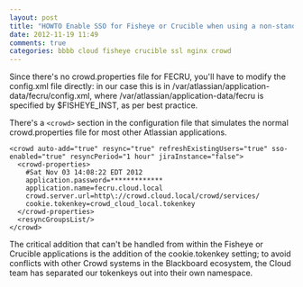 ```yaml
---
layout: post
title: "HOWTO Enable SSO for Fisheye or Crucible when using a non-standard Crowd cookie token name"
date: 2012-11-19 11:49
comments: true
categories: bbbb cloud fisheye crucible ssl nginx crowd
---
```

Since there's no crowd.properties file for FECRU, you'll have to modify the config.xml file directly: in our case this is in /var/atlassian/application-data/fecru/config.xml, where /var/atlassian/application-data/fecru is specified by $FISHEYE_INST, as per best practice.

There's a `<crowd>` section in the configuration file that simulates the normal crowd.properties file for most other Atlassian applications.

    <crowd auto-add="true" resync="true" refreshExistingUsers="true" sso-enabled="true" resyncPeriod="1 hour" jiraInstance="false">
      <crowd-properties>
        #Sat Nov 03 14:08:22 EDT 2012
        application.password=*************
        application.name=fecru.cloud.local
        crowd.server.url=http\://crowd.cloud.local/crowd/services/
        cookie.tokenkey=crowd_cloud_local.tokenkey
      </crowd-properties>
      <resyncGroupsList/>
    </crowd>

The critical addition that can't be handled from within the Fisheye or Crucible applications is the addition of the cookie.tokenkey setting; to avoid conflicts with other Crowd systems in the Blackboard ecosystem, the Cloud team has separated our tokenkeys out into their own namespace.

